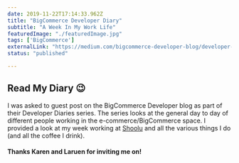 ```yaml
---
date: 2019-11-22T17:14:33.962Z
title: "BigCommerce Developer Diary" 
subtitle: "A Week In My Work Life"
featuredImage: "./featuredImage.jpg"
tags: ['BigCommerce']
externalLink: "https://medium.com/bigcommerce-developer-blog/developer-diary-jack-harner-shoolu-com-ad163caeda35"
status: "published"

---
```

## Read My Diary 😉
I was asked to guest post on the BigCommerce Developer blog as part of their Developer Diaries series. The series looks at the general day to day of different people working in the e-commerce/BigCommerce space. I provided a look at my week working at [Shoolu](/portfolio/shoolu) and all the various things I do (and all the coffee I drink).

#### Thanks Karen and Laruen for inviting me on!
